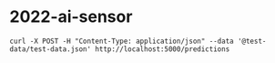 # 2022-ai-sensor


```shell
curl -X POST -H "Content-Type: application/json" --data '@test-data/test-data.json' http://localhost:5000/predictions
```
